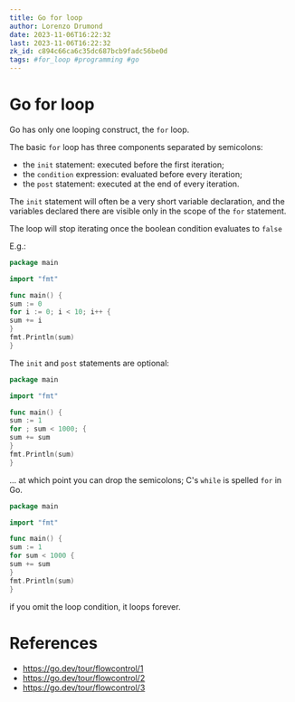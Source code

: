 ```yaml
---
title: Go for loop
author: Lorenzo Drumond
date: 2023-11-06T16:22:32
last: 2023-11-06T16:22:32
zk_id: c894c66ca6c35dc687bcb9fadc56be0d
tags: #for_loop #programming #go
---
```



# Go for loop
Go has only one looping construct, the `for` loop.

The basic `for` loop has three components separated by semicolons:
- the `init` statement: executed before the first iteration;
- the `condition` expression: evaluated before every iteration;
- the `post` statement: executed at the end of every iteration.

The `init` statement will often be a very short variable declaration,
and the variables declared there are visible only in the scope of the
`for` statement.

The loop will stop iterating once the boolean condition evaluates to `false`

E.g.:
```go
package main

import "fmt"

func main() {
sum := 0
for i := 0; i < 10; i++ {
sum += i
}
fmt.Println(sum)
}
```

The `init` and `post` statements are optional:
```go
package main

import "fmt"

func main() {
sum := 1
for ; sum < 1000; {
sum += sum
}
fmt.Println(sum)
}
```

... at which point you can drop the semicolons; C's `while` is spelled `for` in Go.
```go
package main

import "fmt"

func main() {
sum := 1
for sum < 1000 {
sum += sum
}
fmt.Println(sum)
}
```

if you omit the loop condition, it loops forever.

# References
- https://go.dev/tour/flowcontrol/1
- https://go.dev/tour/flowcontrol/2
- https://go.dev/tour/flowcontrol/3
